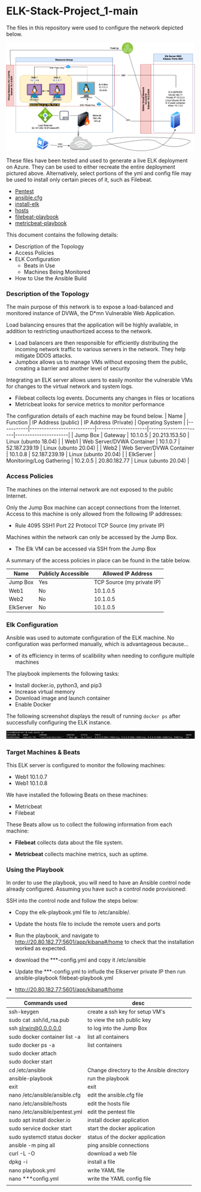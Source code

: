 # ELK-Stack-Project_1-main

The files in this repository were used to configure the network depicted below.

![Network Diagram](https://github.com/dantedigi/VU-CYBOOT/blob/main/ELK-Stack-Project_1/Network_Diagrams/ELK_Diagram_1.drawio.png)

These files have been tested and used to generate a live ELK deployment on Azure. They can be used to either recreate the entire deployment pictured above. Alternatively, select portions of the yml and config file may be used to install only certain pieces of it, such as Filebeat.

  - [Pentest](ELK-Stack-Project_1/Ansible_1/pentest.yml)
  - [ansible.cfg](ELK-Stack-Project_1/Ansible_1/ansible.cfg)
  - [install-elk](ELK-Stack-Project_1/Ansible_1/install-elk.yml)
  - [hosts](ELK-Stack-Project_1/Ansible_1/hosts)
  - [filebeat-playbook](ELK-Stack-Project_1/Ansible_1/filebeat-playbook.yml)
  - [metricbeat-playbook](ELK-Stack-Project_1/Ansible_1/metricbeat-playbook.yml)


This document contains the following details:
- Description of the Topology
- Access Policies
- ELK Configuration
  - Beats in Use
  - Machines Being Monitored
- How to Use the Ansible Build


### Description of the Topology

The main purpose of this network is to expose a load-balanced and monitored instance of DVWA, the D*mn Vulnerable Web Application.

Load balancing ensures that the application will be highly available, in addition to restricting unauthortized access to the network.
- Load balancers are then responsible for efficiently distributing the incoming network traffic to various servers in the network.  They help mitigate DDOS attacks.
- Jumpbox allows us to manage VMs without exposing them  the public, creating a barrier and another level of security 

Integrating an ELK server allows users to easily monitor the vulnerable VMs for changes to the virtual network and system logs.
- Filebeat collects log events.  Documents any changes in files or locations
- Metricbeat looks for service metrics to monitor performance 

The configuration details of each machine may be found below.
| Name      | Function                  | IP Address (public) | IP Address (Private) | Operating System     |
|-----------|---------------------------|---------------------|----------------------|----------------------|
| Jump Box  | Gateway                   | 10.1.0.5            | 20.213.153.50        | Linux (ubunto 18.04) |
| Web1      | Web Server/DVWA Container | 10.1.0.7            | 52.187.239.19        | Linux (ubunto 20.04) |
| Web2      | Web Server/DVWA Container | 10.1.0.8            | 52.187.239.19        | Linux (ubunto 20.04) |
| ElkServer | Monitoring/Log Gathering  | 10.2.0.5            | 20.80.182.77         | Linux (ubunto 20.04) |

### Access Policies

The machines on the internal network are not exposed to the public Internet. 

Only the Jump Box machine can accept connections from the Internet. Access to this machine is only allowed from the following IP addresses:
- Rule 4095 SSH1 Port 22 Protocol TCP Source (my private IP)

Machines within the network can only be accessed by the Jump Box.
- The Elk VM can be accessed via SSH from the Jump Box

A summary of the access policies in place can be found in the table below.

| Name       | Publicly Accessible | Allowed IP Address         |
|------------|---------------------|----------------------------|
| Jump Box   | Yes                 | TCP Source (my private IP) |
|  Web1      | No                  | 10.1.0.5                   |
|  Web2      | No                  | 10.1.0.5                   |
|  ElkServer | No                  | 10.1.0.5                   |

### Elk Configuration

Ansible was used to automate configuration of the ELK machine. No configuration was performed manually, which is advantageous because...
- of its efficiency in terms of scalibility when needing to configure multiple machines

The playbook implements the following tasks:
- Install docker.io, python3, and pip3
- Increase virtual memory
- Download image and launch container
- Enable Docker

The following screenshot displays the result of running `docker ps` after successfully configuring the ELK instance.

![Elk Docker PS](Images/Elk_docker_ps.png)

### Target Machines & Beats
This ELK server is configured to monitor the following machines:
- Web1 10.1.0.7
- Web1 10.1.0.8

We have installed the following Beats on these machines:
- Metricbeat
- Filebeat

These Beats allow us to collect the following information from each machine:
- **Filebeat** collects data about the file system.

- **Metricbeat** collects machine metrics, such as uptime.


### Using the Playbook
In order to use the playbook, you will need to have an Ansible control node already configured. Assuming you have such a control node provisioned: 

SSH into the control node and follow the steps below:
- Copy the elk-playbook.yml file to /etc/ansible/.
- Update the hosts file to include the remote users and ports
- Run the playbook, and navigate to http://20.80.182.77:5601/app/kibana#/home to check that the installation worked as expected.

- download the ***-config.yml and copy it /etc/ansible
- Update the ***-config.yml to influde the Elkserver private IP then run ansible-playbook filebeat-playbook.yml
- http://20.80.182.77:5601/app/kibana#/home

| Commands used                 | desc                                      |
|-------------------------------|-------------------------------------------|
| ssh-keygen                    | create a ssh key for setup VM's           |
| sudo cat .ssh/id_rsa.pub      | to view the ssh public key                |
| ssh sIrwin@0.0.0.0.0          | to log into the Jump Box                  |
| sudo docker container list -a | list all containers                       |
| sudo docker ps -a             | list containers                           |
| sudo docker attach            |                                           |
| sudo docker start             |                                           |
| cd /etc/ansible               | Change directory to the Ansible directory |
| ansible-playbook              | run the playbook                          |
| exit                          | exit                                      |
| nano /etc/ansible/ansible.cfg | edit the ansible.cfg file                 |
| nano /etc/ansible/hosts       | edit the hosts file                       |
| nano /etc/ansible/pentest.yml | edit the pentest file                     |
| sudo apt install docker.io    | install docker application                |
| sudo service docker start     | start the docker application              |
| sudo systemctl status docker  | status of the docker application          |
| ansible -m ping all           | ping ansible connections                  |
| curl -L -O                    | download a web file                       |
| dpkg -i                       | install a file                            |
| nano playbook.yml             | write YAML file                           |
| nano ***config.yml            | write the YAML config file                |
|                               |                                           |
